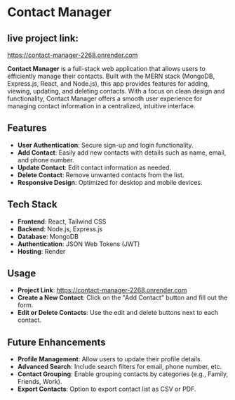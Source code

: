 # Contact Manager
## live project link: 
   https://contact-manager-2268.onrender.com

**Contact Manager** is a full-stack web application that allows users to efficiently manage their contacts. Built with the MERN stack (MongoDB, Express.js, React, and Node.js), this app provides features for adding, viewing, updating, and deleting contacts. With a focus on clean design and functionality, Contact Manager offers a smooth user experience for managing contact information in a centralized, intuitive interface.

## Features
- **User Authentication**: Secure sign-up and login functionality.
- **Add Contact**: Easily add new contacts with details such as name, email, and phone number.
- **Update Contact**: Edit contact information as needed.
- **Delete Contact**: Remove unwanted contacts from the list.
- **Responsive Design**: Optimized for desktop and mobile devices.

## Tech Stack
- **Frontend**: React, Tailwind CSS  
- **Backend**: Node.js, Express.js  
- **Database**: MongoDB  
- **Authentication**: JSON Web Tokens (JWT)  
- **Hosting**: Render


## Usage
- **Project Link**: https://contact-manager-2268.onrender.com
- **Create a New Contact**: Click on the "Add Contact" button and fill out the form.
- **Edit or Delete Contacts**: Use the edit and delete buttons next to each contact.

## Future Enhancements
- **Profile Management**: Allow users to update their profile details.
- **Advanced Search**: Include search filters for email, phone number, etc.
- **Contact Grouping**: Enable grouping contacts by categories (e.g., Family, Friends, Work).
- **Export Contacts**: Option to export contact list as CSV or PDF.